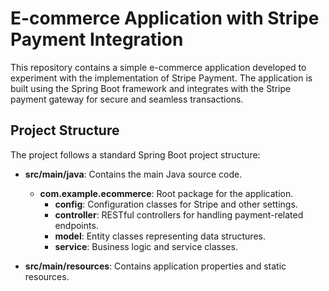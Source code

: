 # E-commerce Application with Stripe Payment Integration

This repository contains a simple e-commerce application developed to experiment with the implementation of Stripe Payment. The application is built using the Spring Boot framework and integrates with the Stripe payment gateway for secure and seamless transactions.

## Project Structure

The project follows a standard Spring Boot project structure:

- **src/main/java**: Contains the main Java source code.
  - **com.example.ecommerce**: Root package for the application.
    - **config**: Configuration classes for Stripe and other settings.
    - **controller**: RESTful controllers for handling payment-related endpoints.
    - **model**: Entity classes representing data structures.
    - **service**: Business logic and service classes.

- **src/main/resources**: Contains application properties and static resources.
